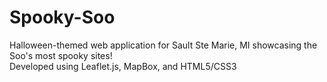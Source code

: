 # Spooky-Soo
Halloween-themed web application for Sault Ste Marie, MI showcasing the Soo's most spooky sites!  
Developed using Leaflet.js, MapBox, and HTML5/CSS3

